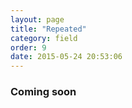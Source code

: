 ```yaml
---
layout: page
title: "Repeated"
category: field
order: 9
date: 2015-05-24 20:53:06
---
```


### Coming soon
